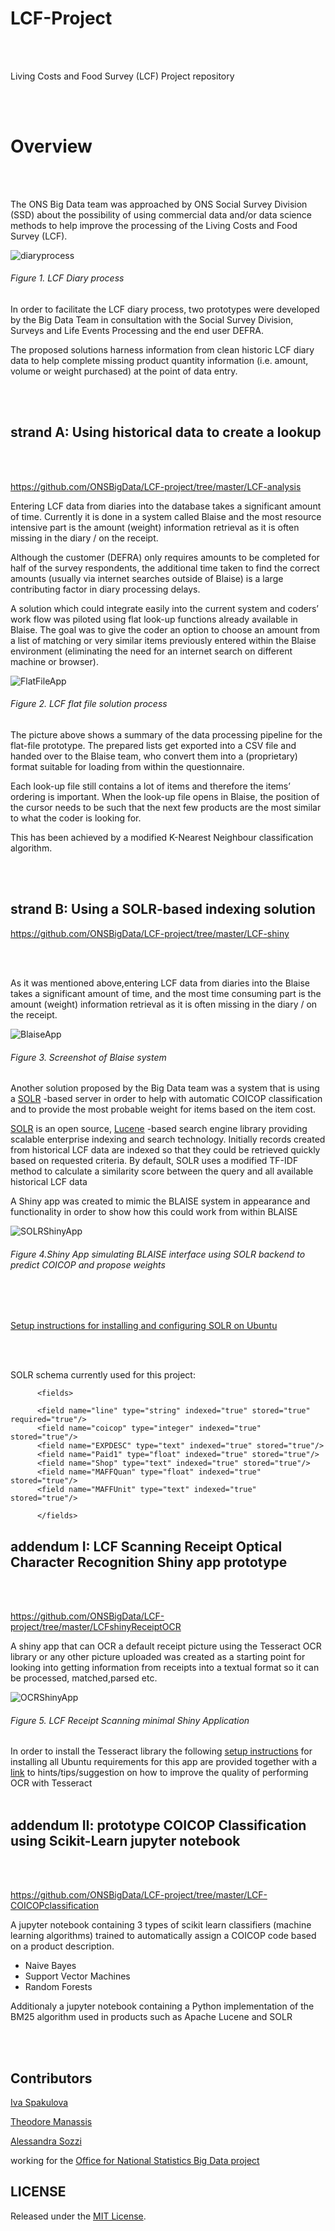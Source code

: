 # LCF-Project


<br></br>

Living Costs and Food Survey (LCF) Project repository

<br></br>


# Overview


<br></br>


The ONS Big Data team was approached by ONS Social Survey Division (SSD) about the possibility of using 
commercial data and/or data science methods to help improve the processing of the 
Living Costs and Food Survey (LCF).


![diaryprocess](https://github.com/ONSBigData/LCF-project/blob/master/LCFDiaryProcess.png "")  
<h6> Figure 1. LCF Diary process </h6>

     
In order to facilitate the LCF diary process, two prototypes were developed by the Big Data Team in consultation with 
the Social Survey Division, Surveys and Life Events Processing and the end user DEFRA. 

The proposed solutions harness information from clean historic LCF diary data to help complete 
missing product quantity information (i.e. amount, volume or weight purchased) at the point of data entry.   
     
     
<br></br>


## strand A: Using historical data to create a lookup    

<br></br>
    
https://github.com/ONSBigData/LCF-project/tree/master/LCF-analysis


Entering LCF data from diaries into the database takes a significant amount of time. Currently it is done in a system called Blaise 
and the most resource intensive part is the amount (weight) information retrieval as it is often missing in the diary / on the receipt.

Although the customer (DEFRA) only requires amounts to be completed for half of the survey respondents, the additional
time taken to find the correct amounts (usually via internet searches outside of Blaise) is a large 
contributing factor in diary processing delays.

A solution which could integrate easily into the current system and coders’ work flow was piloted using flat look-up functions 
already available in Blaise. The goal was to give the coder an option to choose an amount from a list of matching 
or very similar items previously entered within the Blaise environment
(eliminating the need for an internet search on different machine or browser).



![FlatFileApp](https://github.com/ONSBigData/LCF-project/blob/master/FlatFiles.png "")  
<h6> Figure 2. LCF flat file solution process </h6>

The picture above shows a summary of the data processing pipeline for the flat-file prototype.
The prepared lists get exported into a CSV file and handed over to the Blaise team,
who convert them into a (proprietary) format suitable for loading from within the questionnaire. 

Each look-up file still contains a lot of items and therefore the items’ ordering is important. 
When the look-up file opens in Blaise, the position of the cursor needs to be such that the next few products 
are the most similar to what the coder is looking for.

This has been achieved by a modified K-Nearest Neighbour classification algorithm.


<br></br>


## strand B: Using a SOLR-based indexing solution


https://github.com/ONSBigData/LCF-project/tree/master/LCF-shiny

<br> </br>

As it was mentioned above,entering LCF data from diaries into the Blaise takes a significant amount of time,
and the most time consuming part is the amount (weight) information retrieval as it is often missing 
in the diary / on the receipt.

![BlaiseApp](https://github.com/ONSBigData/LCF-project/blob/master/BLAISEpic.png "")  
<h6> Figure 3. Screenshot of Blaise system </h6>

Another solution proposed by the Big Data team was a system that is using a [SOLR](http://lucene.apache.org/solr/) -based server in order to help with automatic COICOP classification and to 
provide the most probable weight for items based on the item cost.

[SOLR](http://lucene.apache.org/solr/) is an open source, [Lucene](https://lucene.apache.org/core/) -based search engine library providing scalable enterprise indexing and search technology. 
Initially records created from historical LCF data are indexed so that they could be retrieved quickly based on requested criteria. 
By default, SOLR uses a modified TF-IDF method to calculate a similarity score between the query and all available historical LCF data


A Shiny app was created to mimic the BLAISE system in appearance and functionality in order to show how this could work from
within BLAISE

![SOLRShinyApp](https://github.com/ONSBigData/LCF-project/blob/master/LCF-2a.png "")  
<h6> Figure 4.Shiny App simulating BLAISE interface using SOLR backend to predict COICOP and propose weights </h6>

<br> </br>

[Setup instructions for installing and configuring SOLR on Ubuntu](https://github.com/ONSBigData/LCF-project/blob/master/LCF-shiny/solrconfiguration.md)  

<br> </br>

SOLR schema currently used for this project:

          <fields>

          <field name="line" type="string" indexed="true" stored="true" required="true"/>
          <field name="coicop" type="integer" indexed="true" stored="true"/>
          <field name="EXPDESC" type="text" indexed="true" stored="true"/>
          <field name="Paid1" type="float" indexed="true" stored="true"/>
          <field name="Shop" type="text" indexed="true" stored="true"/>
          <field name="MAFFQuan" type="float" indexed="true" stored="true"/>
          <field name="MAFFUnit" type="text" indexed="true" stored="true"/>

          </fields>




## addendum I: LCF Scanning Receipt Optical Character Recognition Shiny app prototype


<br></br>


https://github.com/ONSBigData/LCF-project/tree/master/LCFshinyReceiptOCR



A shiny app that can OCR a default receipt picture using the Tesseract OCR library or any other picture uploaded
was created as a starting point for looking into getting information from receipts into a textual format so it can be processed,
matched,parsed etc.


![OCRShinyApp](https://github.com/ONSBigData/LCF-project/blob/master/good.receipt.scan.png "")
<h6> Figure 5. LCF Receipt Scanning minimal Shiny Application </h6>


In order to install the Tesseract library the following [setup instructions](https://github.com/ONSBigData/LCF-project/blob/master/LCFshinyReceiptOCR/LCFreceiptOCR.md) 
for installing all Ubuntu requirements for this app are provided together with a [link](https://github.com/tesseract-ocr/tesseract/wiki/ImproveQuality) to hints/tips/suggestion on how to improve the quality of performing OCR with Tesseract 
<br></br>


## addendum II:  prototype COICOP Classification using Scikit-Learn jupyter notebook

<br></br>

https://github.com/ONSBigData/LCF-project/tree/master/LCF-COICOPclassification


A jupyter notebook containing 3 types of scikit learn classifiers (machine learning algorithms) trained to 
automatically assign a COICOP code based on a product description.  

- Naive Bayes
- Support Vector Machines
- Random Forests

Additionaly a jupyter notebook containing a Python implementation of the BM25 algorithm used in products such as Apache Lucene and SOLR

<br></br>


## Contributors

[Iva Spakulova](https://github.com/ivyONS)

[Theodore Manassis](https://github.com/mamonu)

[Alessandra Sozzi](https://github.com/AlessandraSozzi)

working for the [Office for National Statistics Big Data project](https://www.ons.gov.uk/aboutus/whatwedo/programmesandprojects/theonsbigdataproject)


## LICENSE

Released under the [MIT License](LICENSE).
